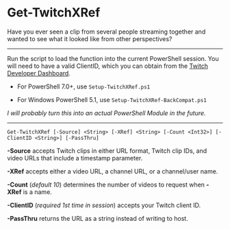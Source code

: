 # Get-TwitchXRef

Have you ever seen a clip from several people streaming together and wanted to see what it looked like from other perspectives?

---

Run the script to load the function into the current PowerShell session. 
You will need to have a valid ClientID, which you can obtain from the [Twitch Developer Dashboard](https://dev.twitch.tv/console/apps/). 

* For PowerShell 7.0+, use `Setup-TwitchXRef.ps1`

* For Windows PowerShell 5.1, use `Setup-TwitchXRef-BackCompat.ps1`

*I will probably turn this into an actual PowerShell Module in the future.*

---

`Get-TwitchXRef [-Source] <String> [-XRef] <String> [-Count <Int32>] [-ClientID <String>] [-PassThru]`

**-Source** accepts Twitch clips in either URL format, Twitch clip IDs, and video URLs that include a timestamp parameter.

**-XRef** accepts either a video URL, a channel URL, or a channel/user name.

**-Count** (*default 10*) determines the number of videos to request when **-XRef** is a name.

**-ClientID** (*required 1st time in session*) accepts your Twitch client ID.

**-PassThru** returns the URL as a string instead of writing to host.
